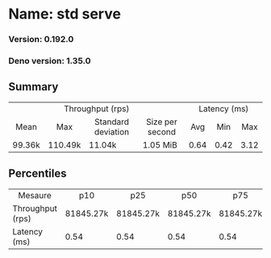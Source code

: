 # Name: std serve 
  
  ### Version: 0.192.0
  ### Deno version: 1.35.0

## Summary
<table>
<tr>
    <td align="center" colspan="4">Throughput (rps)</td>
    <td align="center" colspan="3">Latency (ms)</td>
</tr>
<tr>
    <td align="center">Mean</td>
    <td align="center">Max</td>
    <td align="center">Standard deviation</td>
    <td align="center">Size per second</td>
    <td align="center">Avg</td>
    <td align="center">Min</td>
    <td align="center">Max</td>
</tr>
<tr>
    <td>99.36k</td>
    <td>110.49k</td>
    <td>11.04k</td>
    <td>1.05 MiB</td>
    <td>0.64</td>
    <td>0.42</td>
    <td>3.12</td>
</tr>
</table>

## Percentiles

<table>
<tr>
  <td align="center">Mesaure</td>
  <td align="center">p10</td>
  <td align="center">p25</td>
  <td align="center">p50</td>
  <td align="center">p75</td>
  <td align="center">p90</td>
  <td align="center">p95</td>
  <td align="center">p99</td>
</tr>
<tr>
  <td>Throughput (rps)</td>
  <td>81845.27k</td>
  <td>81845.27k</td>
  <td>81845.27k</td>
  <td>81845.27k</td>
  <td>108844.76k</td>
  <td>110488.90k</td>
  <td>110488.90k</td>
</tr>
<tr>
  <td>Latency (ms)</td>
  <td>0.54</td>
  <td>0.54</td>
  <td>0.54</td>
  <td>0.54</td>
  <td>0.76</td>
  <td>0.81</td>
  <td>1.59</td>
</tr>
</table>
